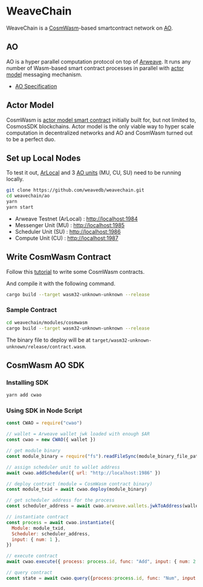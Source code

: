 # WeaveChain

WeaveChain is a [CosmWasm](https://cosmwasm.com/)-based smartcontract network on [AO](https://cookbook_ao.g8way.io/).

## AO

AO is a hyper parallel computation protocol on top of [Arweave](https://arweave.org/). It runs any number of Wasm-based smart contract processes in parallel with [actor model](https://en.wikipedia.org/wiki/Actor_model) messaging mechanism.

- [AO Specification](https://ao.arweave.dev/#/spec)

## Actor Model

CosmWasm is [actor model smart contract](https://book.cosmwasm.com/actor-model.html) initially built for, but not limited to, CosmosSDK blockchains. Actor model is the only viable way to hyper scale computation in decentralized networks and AO and CosmWasm turned out to be a perfect duo.

## Set up Local Nodes

To test it out, [ArLocal](https://github.com/textury/arlocal) and 3 [AO units](https://cookbook_ao.g8way.io/concepts/units.html) (MU, CU, SU) need to be running locally.

```bash
git clone https://github.com/weavedb/weavechain.git
cd weavechain/ao
yarn
yarn start
```

- Arweave Testnet (ArLocal) : [http://localhost:1984](http://localhost:1984)
- Messenger Unit (MU) : [http://localhost:1985](http://localhost:1985)
- Scheduler Unit (SU) : [http://localhost:1986](http://localhost:1986)
- Compute Unit (CU) : [http://localhost:1987](http://localhost:1987)

## Write CosmWasm Contract
Follow this [tutorial](https://book.cosmwasm.com/basics/rust-project.html) to write some CosmWasm contracts.

And compile it with the following command.

```bash
cargo build --target wasm32-unknown-unknown --release
```
### Sample Contract

```bash
cd weavechain/modules/cosmwasm
cargo build --target wasm32-unknown-unknown --release
```
The binary file to deploy will be at `target/wasm32-unknown-unknown/release/contract.wasm`.

## CosmWasm AO SDK

### Installing SDK

```bash
yarn add cwao
```

### Using SDK in Node Script

```javascript
const CWAO = require("cwao")

// wallet = Arweave wallet jwk loaded with enough $AR
const cwao = new CWAO({ wallet })

// get module binary
const module_binary = require("fs").readFileSync(module_binary_file_path)

// assign scheduler unit to wallet address
await cwao.addScheduler({ url: "http://localhost:1986" })

// deploy contract (module = CosmWasm contract binary)
const module_txid = await cwao.deploy(module_binary)

// get scheduler address for the process
const scheduler_address = await cwao.arweave.wallets.jwkToAddress(wallet)

// instantiate contract
const process = await cwao.instantiate({
  Module: module_txid,
  Scheduler: scheduler_address,
  input: { num: 1 },
})

// execute contract
await cwao.execute({ process: process.id, func: "Add", input: { num: 2 } })

// query contract
const state = await cwao.query({process:process.id, func: "Num", input: {}})

```
